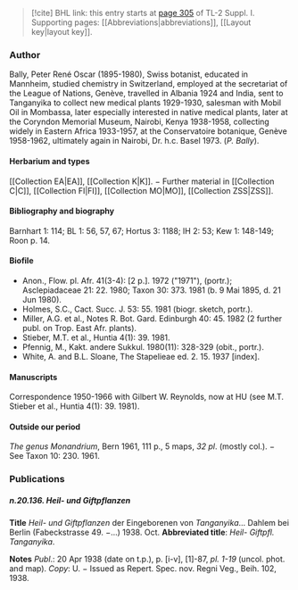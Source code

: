 > [!cite] BHL link: this entry starts at [page 305](https://www.biodiversitylibrary.org/item/103858#page/317/mode/1up) of TL-2 Suppl. I.
> Supporting pages: [[Abbreviations|abbreviations]], [[Layout key|layout key]].

### Author

Bally, Peter René Oscar (1895-1980), Swiss botanist, educated in Mannheim, studied chemistry in Switzerland, employed at the secretariat of the League of Nations, Genève, travelled in Albania 1924 and India, sent to Tanganyika to collect new medical plants 1929-1930, salesman with Mobil Oil in Mombassa, later especially interested in native medical plants, later at the Coryndon Memorial Museum, Nairobi, Kenya 1938-1958, collecting widely in Eastern Africa 1933-1957, at the Conservatoire botanique, Genève 1958-1962, ultimately again in Nairobi, Dr. h.c. Basel 1973. (*P. Bally*).

#### Herbarium and types

[[Collection EA|EA]], [[Collection K|K]]. − Further material in [[Collection C|C]], [[Collection FI|FI]], [[Collection MO|MO]], [[Collection ZSS|ZSS]].

#### Bibliography and biography

Barnhart 1: 114; BL 1: 56, 57, 67; Hortus 3: 1188; IH 2: 53; Kew 1: 148-149; Roon p. 14.

#### Biofile

- Anon., Flow. pl. Afr. 41(3-4): \[2 p.\]. 1972 ("1971"), (portr.); Asclepiadaceae 21: 22. 1980; Taxon 30: 373. 1981 (b. 9 Mai 1895, d. 21 Jun 1980).
- Holmes, S.C., Cact. Succ. J. 53: 55. 1981 (biogr. sketch, portr.).
- Miller, A.G. et al., Notes R. Bot. Gard. Edinburgh 40: 45. 1982 (2 further publ. on Trop. East Afr. plants).
- Stieber, M.T. et al., Huntia 4(1): 39. 1981.
- Pfennig, M., Kakt. andere Sukkul. 1980(11): 328-329 (obit., portr.).
- White, A. and B.L. Sloane, The Stapelieae ed. 2. 15. 1937 \[index\].

#### Manuscripts

Correspondence 1950-1966 with Gilbert W. Reynolds, now at HU (see M.T. Stieber et al., Huntia 4(1): 39. 1981).

#### Outside our period

*The genus Monandrium*, Bern 1961, 111 p., 5 maps, *32 pl*. (mostly col.). − See Taxon 10: 230. 1961.

### Publications

##### n.20.136. Heil- und Giftpflanzen

**Title**
*Heil- und Giftpflanzen* der Eingeborenen von *Tanganyika*... Dahlem bei Berlin (Fabeckstrasse 49. −...) 1938. Oct.
**Abbreviated title**: *Heil- Giftpfl. Tanganyika*.

**Notes**
*Publ*.: 20 Apr 1938 (date on t.p.), p. \[i-v\], \[1\]-87, *pl. 1-19* (uncol. phot. and map). *Copy*: U. − Issued as Repert. Spec. nov. Regni Veg., Beih. 102, 1938.

